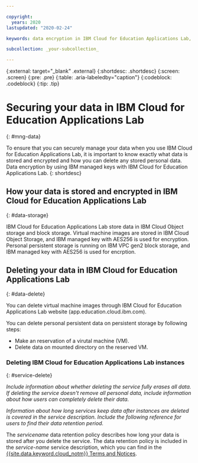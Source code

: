 ```yaml
---

copyright:
  years: 2020
lastupdated: "2020-02-24"

keywords: data encryption in IBM Cloud for Education Applications Lab, data storage for IBM Cloud for Education Applications Lab, personal data in IBM Cloud for Education Applications Lab, data deletion for IBM Cloud for Education Applications Lab, data in IBM Cloud for Education Applications Lab, data security in IBM Cloud for Education Applications Lab

subcollection: _your-subcollection_

---
```


{:external: target="_blank" .external}
{:shortdesc: .shortdesc}
{:screen: .screen}
{:pre: .pre}
{:table: .aria-labeledby="caption"}
{:codeblock: .codeblock}
{:tip: .tip}

# Securing your data in IBM Cloud for Education Applications Lab
{: #mng-data}
<!-- The title of your H1 should be Securing your data in _service-name_, where _service-name_ is the non-trademarked short version conref, but the trademarked version is used in the first occurrence in this topic. Include your service name as a search keyword at the top of your Markdown file. See the example keywords above. -->

To ensure that you can securely manage your data when you use IBM Cloud for Education Applications Lab, it is important to know exactly what data is stored and encrypted and how you can delete any stored personal data. Data encryption by using IBM managed keys with IBM Cloud for Education Applications Lab.
{: shortdesc}

<!-- Work with your offering's SMEs to fill out the following sections as applicable to your offering. -->

## How your data is stored and encrypted in IBM Cloud for Education Applications Lab
{: #data-storage}

IBM Cloud for Education Applications Lab store data in IBM Cloud Object storage and block storage. Virtual machine images are stored in IBM Cloud Object Storage, and IBM managed key with AES256 is used for encryption. Personal persistent storage is running on IBM VPC gen2 block storage, and IBM managed key with AES256 is used for encrption.

## Deleting your data in IBM Cloud for Education Applications Lab
{: #data-delete}

You can delete virtual machine images through IBM Cloud for Education Applications Lab website (app.education.cloud.ibm.com).

You can delete personal persistent data on persistent storage by following steps:
- Make an reservation of a virutal machine (VM).
- Delete data on mounted directory on the reserved VM.

### Deleting IBM Cloud for Education Applications Lab instances
{: #service-delete}

_Include information about whether deleting the service fully erases all data. If deleting the service doesn't remove all personal data, include information about how users can completely delete their data._

_Information about how long services keep data after instances are deleted is covered in the service description. Include the following reference for users to find their data retention period._

The _servicename_ data retention policy describes how long your data is stored after you delete the service. The data retention policy is included in the _service-name_ service description, which you can find in the [{{site.data.keyword.cloud_notm}} Terms and Notices](/docs/overview?topic=overview-terms).

